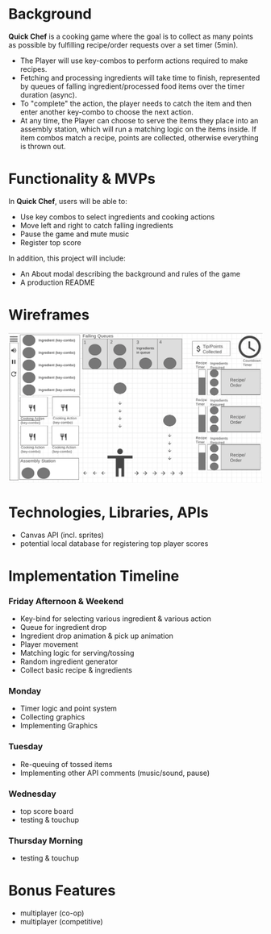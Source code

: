 # Background

**Quick Chef** is a cooking game where the goal is to collect as many points as possible by fulfilling recipe/order requests over a set timer (5min).

+ The Player will use key-combos to perform actions required to make recipes. 
+ Fetching and processing ingredients will take time to finish, represented by queues of falling ingredient/processed food items over the timer duration (async). 
+ To "complete" the action, the player needs to catch the item and then enter another key-combo to choose the next action.
+ At any time, the Player can choose to serve the items they place into an assembly station, which will run a matching logic on the items inside. If item combos match a recipe, points are collected, otherwise everything is thrown out.

# Functionality & MVPs

In **Quick Chef**, users will be able to:
- Use key combos to select ingredients and cooking actions
- Move left and right to catch falling ingredients
- Pause the game and mute music
- Register top score

In addition, this project will include:
- An About modal describing the background and rules of the game
- A production README


# Wireframes

![Wireframe](https://github.com/xLucyLuo/QuickChef/blob/main/Wireframe.png)

# Technologies, Libraries, APIs

- Canvas API (incl. sprites)
- potential local database for registering top player scores


# Implementation Timeline

### Friday Afternoon & Weekend
- Key-bind for selecting various ingredient & various action
- Queue for ingredient drop
- Ingredient drop animation & pick up animation
- Player movement
- Matching logic for serving/tossing
- Random ingredient generator
- Collect basic recipe & ingredients

### Monday
- Timer logic and point system
- Collecting graphics
- Implementing Graphics
### Tuesday
- Re-queuing of tossed items
- Implementing other API comments (music/sound, pause)
### Wednesday
- top score board
- testing & touchup
### Thursday Morning
- testing & touchup

# Bonus Features
- multiplayer (co-op)
- multiplayer (competitive)
